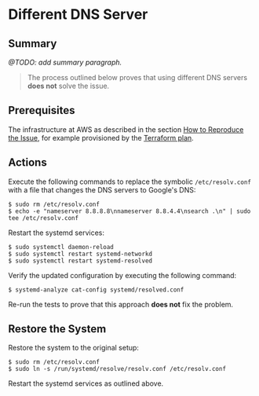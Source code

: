 # Different DNS Server

## Summary

*@TODO: add summary paragraph.*

> The process outlined below proves that using different DNS servers **does not** solve the issue.

## Prerequisites

The infrastructure at AWS as described in the section [How to Reproduce the Issue](how-to-reproduce-the-issue.md), for example provisioned by the [Terraform plan](terraform-plan.md).

## Actions

Execute the following commands to replace the symbolic `/etc/resolv.conf` with a file that changes the DNS servers to Google's DNS:

```console
$ sudo rm /etc/resolv.conf
$ echo -e "nameserver 8.8.8.8\nnameserver 8.8.4.4\nsearch .\n" | sudo tee /etc/resolv.conf
```

Restart the systemd services:

```console
$ sudo systemctl daemon-reload
$ sudo systemctl restart systemd-networkd
$ sudo systemctl restart systemd-resolved
```

Verify the updated configuration by executing the following command:

```console
$ systemd-analyze cat-config systemd/resolved.conf
```

Re-run the tests to prove that this approach **does not** fix the problem.

## Restore the System

Restore the system to the original setup:

```console
$ sudo rm /etc/resolv.conf
$ sudo ln -s /run/systemd/resolve/resolv.conf /etc/resolv.conf
```

Restart the systemd services as outlined above.
